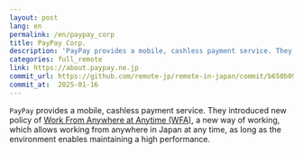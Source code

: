 ```yaml
---
layout: post
lang: en
permalink: /en/paypay_corp
title: PayPay Corp.
description: 'PayPay provides a mobile, cashless payment service. They introduced new policy of Work From Anywhere at Anytime (WFA),  a new way of working, which allows working from anywhere in Japan at any time, as long as the environment enables maintaining a high performance.'
categories: full_remote
link: https://about.paypay.ne.jp
commit_url: https://github.com/remote-jp/remote-in-japan/commit/b650b0994970e1784f9df7f676d17574b0470674
commit_at:  2025-01-16
---
```


<p><code>PayPay</code> provides a mobile, cashless payment service. They introduced new policy of <a href="https://about.paypay.ne.jp/career/wfa/">Work From Anywhere at Anytime (WFA)</a>,  a new way of working, which allows working from anywhere in Japan at any time, as long as the environment enables maintaining a high performance.</p>

